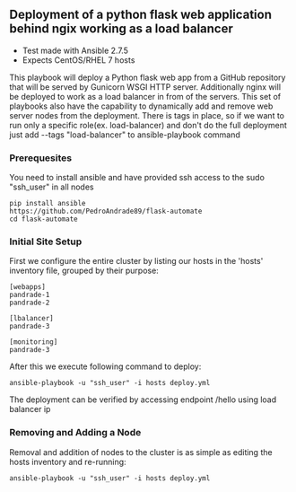 Deployment of a python flask web application behind ngix working as a load balancer
-----------------------------------------------------------------------------

- Test made with Ansible 2.7.5
- Expects CentOS/RHEL 7 hosts

This playbook will deploy a Python flask web app from a GitHub repository that will be served by Gunicorn WSGI HTTP server.
Additionally nginx will be deployed to work as a load balancer in from of the servers. This set of playbooks also have the capability to dynamically add and remove web server nodes from the deployment.
There is tags in place, so if we want to run only a specific role(ex. load-balancer) and don't do the full deployment just add --tags "load-balancer" to ansible-playbook command

### Prerequesites

You need to install ansible and have provided ssh access to the sudo "ssh_user" in all nodes

```
pip install ansible
https://github.com/PedroAndrade89/flask-automate
cd flask-automate
```

### Initial Site Setup

First we configure the entire cluster by listing our hosts in the 'hosts'
inventory file, grouped by their purpose:

```
[webapps]
pandrade-1
pandrade-2

[lbalancer]
pandrade-3

[monitoring]
pandrade-3
```

After this we execute following command to deploy:

```
ansible-playbook -u "ssh_user" -i hosts deploy.yml
```

The deployment can be verified by accessing endpoint /hello using load balancer ip 

### Removing and Adding a Node

Removal and addition of nodes to the cluster is as simple as editing the hosts inventory and re-running:

    ansible-playbook -u "ssh_user" -i hosts deploy.yml












